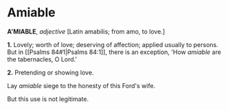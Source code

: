 # Amiable

**A'MIABLE**, _adjective_ \[Latin amabilis; from amo, to love.\]

**1.** Lovely; worth of love; deserving of affection; applied usually to persons. But in [[Psalms 84#1|Psalms 84:1]], there is an exception, 'How _amiable_ are the tabernacles, O Lord.'

**2.** Pretending or showing love.

Lay _amiable_ siege to the honesty of this Ford's wife.

But this use is not legitimate.